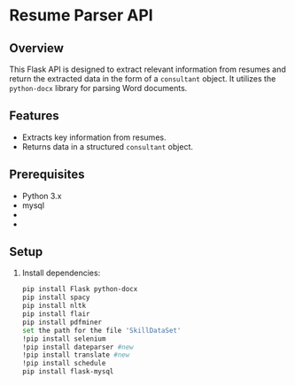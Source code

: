 # Resume Parser API

## Overview
This Flask API is designed to extract relevant information from resumes and return the extracted data in the form of a `consultant` object. It utilizes the `python-docx` library for parsing Word documents.

## Features
- Extracts key information from resumes.
- Returns data in a structured `consultant` object.

## Prerequisites
- Python 3.x
- mysql
- 
- 

## Setup
1. Install dependencies:
   ```bash
   pip install Flask python-docx
   pip install spacy
   pip install nltk
   pip install flair
   pip install pdfminer
   set the path for the file 'SkillDataSet'
   !pip install selenium
   !pip install dateparser #new 
   !pip install translate #new
   !pip install schedule
   pip install flask-mysql


